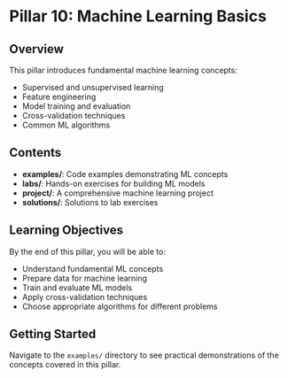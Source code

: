 # Pillar 10: Machine Learning Basics

## Overview

This pillar introduces fundamental machine learning concepts:
- Supervised and unsupervised learning
- Feature engineering
- Model training and evaluation
- Cross-validation techniques
- Common ML algorithms

## Contents

- **examples/**: Code examples demonstrating ML concepts
- **labs/**: Hands-on exercises for building ML models
- **project/**: A comprehensive machine learning project
- **solutions/**: Solutions to lab exercises

## Learning Objectives

By the end of this pillar, you will be able to:
- Understand fundamental ML concepts
- Prepare data for machine learning
- Train and evaluate ML models
- Apply cross-validation techniques
- Choose appropriate algorithms for different problems

## Getting Started

Navigate to the `examples/` directory to see practical demonstrations of the concepts covered in this pillar.
